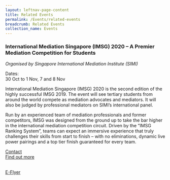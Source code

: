 ```yaml
---
layout: leftnav-page-content
title: Related Events
permalink: /Events/related-events
breadcrumb: Related Events
collection_name: Events
---
```

### **International Mediation Singapore (IMSG) 2020 – A Premier Mediation Competition for Students** 
*Organised by Singapore International Mediation Institute (SIMI)*

Dates:
<br>30 Oct to 1 Nov, 7 and 8 Nov

International Mediation Singapore (IMSG) 2020 is the second edition of the highly successful IMSG 2019. The event will see tertiary students from around the world compete as mediation advocates and mediators. It will also be judged by professional mediators on SIMI’s international panel. 

Run by an experienced team of mediation professionals and former competitors, IMSG was designed from the ground up to take the bar higher in the international mediation competition circuit. Driven by the “IMSG Ranking System”, teams can expect an immersive experience that truly challenges their skills from start to finish – with no eliminations, dynamic live power pairings and a top tier finish guaranteed for every team.

[Contact](imsg@simi.org.sg)  
[Find out more](https://www.simi.org.sg/imsg)
<!-- <br>[E-Flyer](https://drive.google.com/file/d/1g8QmRKTEpEuD-3mxBTdfJidkKTDmHGTn/view?usp=sharing) -->
<br>[E-Flyer](../pdf/IMSG%202020%20Registration.pdf)

